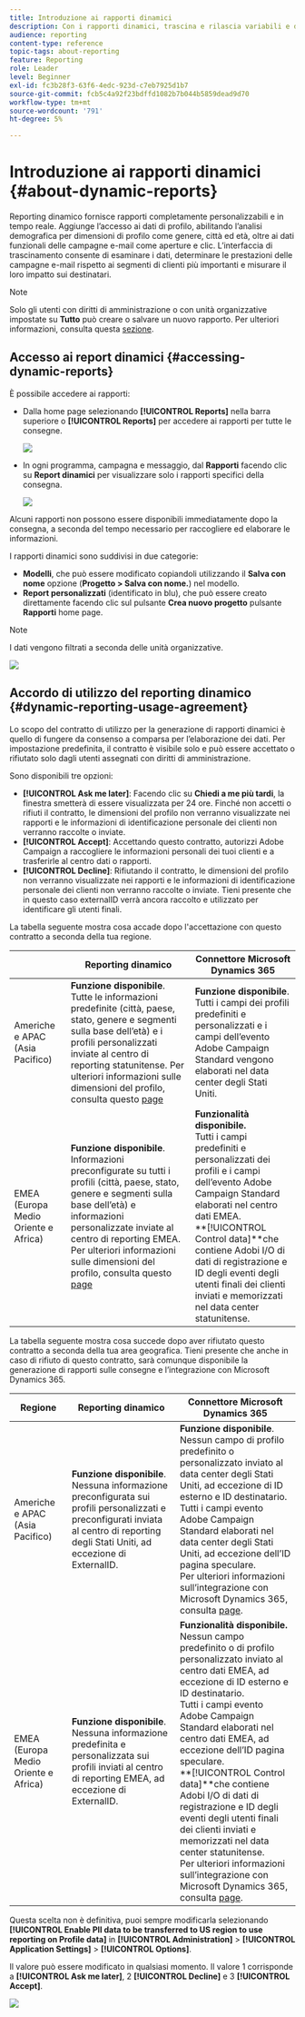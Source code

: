 ```yaml
---
title: Introduzione ai rapporti dinamici
description: Con i rapporti dinamici, trascina e rilascia variabili e dimensioni nell’ambiente a forma libera e analizza il successo delle campagne.
audience: reporting
content-type: reference
topic-tags: about-reporting
feature: Reporting
role: Leader
level: Beginner
exl-id: fc3b28f3-63f6-4edc-923d-c7eb7925d1b7
source-git-commit: fcb5c4a92f23bdffd1082b7b044b5859dead9d70
workflow-type: tm+mt
source-wordcount: '791'
ht-degree: 5%

---
```


# Introduzione ai rapporti dinamici {#about-dynamic-reports}

Reporting dinamico fornisce rapporti completamente personalizzabili e in tempo reale. Aggiunge l’accesso ai dati di profilo, abilitando l’analisi demografica per dimensioni di profilo come genere, città ed età, oltre ai dati funzionali delle campagne e-mail come aperture e clic. L’interfaccia di trascinamento consente di esaminare i dati, determinare le prestazioni delle campagne e-mail rispetto ai segmenti di clienti più importanti e misurare il loro impatto sui destinatari.

>[!NOTE]
>
>Solo gli utenti con diritti di amministrazione o con unità organizzative impostate su **Tutto** può creare o salvare un nuovo rapporto. Per ulteriori informazioni, consulta questa [sezione](../../administration/using/users-management.md).

## Accesso ai report dinamici {#accessing-dynamic-reports}

È possibile accedere ai rapporti:

* Dalla home page selezionando **[!UICONTROL Reports]** nella barra superiore o **[!UICONTROL Reports]** per accedere ai rapporti per tutte le consegne.

   ![](assets/campaign_reports_access.png)

* In ogni programma, campagna e messaggio, dal **Rapporti** facendo clic su **Report dinamici** per visualizzare solo i rapporti specifici della consegna.

   ![](assets/campaign_reports_description.png)

Alcuni rapporti non possono essere disponibili immediatamente dopo la consegna, a seconda del tempo necessario per raccogliere ed elaborare le informazioni.

I rapporti dinamici sono suddivisi in due categorie:

* **Modelli**, che può essere modificato copiandoli utilizzando il **Salva con nome** opzione (**Progetto > Salva con nome.**) nel modello.
* **Report personalizzati** (identificato in blu), che può essere creato direttamente facendo clic sul pulsante **Crea nuovo progetto** pulsante **Rapporti** home page.

>[!NOTE]
>
>I dati vengono filtrati a seconda delle unità organizzative.

![](assets/dynamic_report_overview.png)

## Accordo di utilizzo del reporting dinamico {#dynamic-reporting-usage-agreement}

Lo scopo del contratto di utilizzo per la generazione di rapporti dinamici è quello di fungere da consenso a comparsa per l’elaborazione dei dati. Per impostazione predefinita, il contratto è visibile solo e può essere accettato o rifiutato solo dagli utenti assegnati con diritti di amministrazione.

Sono disponibili tre opzioni:

* **[!UICONTROL Ask me later]**: Facendo clic su **Chiedi a me più tardi**, la finestra smetterà di essere visualizzata per 24 ore. Finché non accetti o rifiuti il contratto, le dimensioni del profilo non verranno visualizzate nei rapporti e le informazioni di identificazione personale dei clienti non verranno raccolte o inviate.
* **[!UICONTROL Accept]**: Accettando questo contratto, autorizzi Adobe Campaign a raccogliere le informazioni personali dei tuoi clienti e a trasferirle al centro dati o rapporti.
* **[!UICONTROL Decline]**: Rifiutando il contratto, le dimensioni del profilo non verranno visualizzate nei rapporti e le informazioni di identificazione personale dei clienti non verranno raccolte o inviate. Tieni presente che in questo caso externalID verrà ancora raccolto e utilizzato per identificare gli utenti finali.

La tabella seguente mostra cosa accade dopo l&#39;accettazione con questo contratto a seconda della tua regione.

|  | Reporting dinamico | Connettore Microsoft Dynamics 365 |
|---|---|---|
| Americhe e APAC (Asia Pacifico) | **Funzione disponibile**. <br>Tutte le informazioni predefinite (città, paese, stato, genere e segmenti sulla base dell’età) e i profili personalizzati inviate al centro di reporting statunitense. Per ulteriori informazioni sulle dimensioni del profilo, consulta questo [page](../../reporting/using/list-of-components-.md) | **Funzione disponibile**. <br>Tutti i campi dei profili predefiniti e personalizzati e i campi dell’evento Adobe Campaign Standard vengono elaborati nel data center degli Stati Uniti. |
| EMEA (Europa Medio Oriente e Africa) | **Funzione disponibile**. <br>Informazioni preconfigurate su tutti i profili (città, paese, stato, genere e segmenti sulla base dell’età) e informazioni personalizzate inviate al centro di reporting EMEA. Per ulteriori informazioni sulle dimensioni del profilo, consulta questo [page](../../reporting/using/list-of-components-.md) | **Funzionalità disponibile.** <br>Tutti i campi predefiniti e personalizzati dei profili e i campi dell’evento Adobe Campaign Standard elaborati nel centro dati EMEA. <br>**[!UICONTROL Control data]**che contiene Adobi I/O di dati di registrazione e ID degli eventi degli utenti finali dei clienti inviati e memorizzati nel data center statunitense. |

La tabella seguente mostra cosa succede dopo aver rifiutato questo contratto a seconda della tua area geografica. Tieni presente che anche in caso di rifiuto di questo contratto, sarà comunque disponibile la generazione di rapporti sulle consegne e l’integrazione con Microsoft Dynamics 365.

| Regione | Reporting dinamico | Connettore Microsoft Dynamics 365 |
|---|---|---|
| Americhe e APAC (Asia Pacifico) | **Funzione disponibile**. <br> Nessuna informazione preconfigurata sui profili personalizzati e preconfigurati inviata al centro di reporting degli Stati Uniti, ad eccezione di ExternalID. | **Funzione disponibile**. <br>Nessun campo di profilo predefinito o personalizzato inviato al data center degli Stati Uniti, ad eccezione di ID esterno e ID destinatario. <br>Tutti i campi evento Adobe Campaign Standard elaborati nel data center degli Stati Uniti, ad eccezione dell’ID pagina speculare. <br>Per ulteriori informazioni sull’integrazione con Microsoft Dynamics 365, consulta [page](../../integrating/using/d365-acs-get-started.md). |
| EMEA (Europa Medio Oriente e Africa) | **Funzione disponibile**. <br>Nessuna informazione predefinita e personalizzata sui profili inviati al centro di reporting EMEA, ad eccezione di ExternalID. | **Funzionalità disponibile.** <br>Nessun campo predefinito o di profilo personalizzato inviato al centro dati EMEA, ad eccezione di ID esterno e ID destinatario. <br>Tutti i campi evento Adobe Campaign Standard elaborati nel centro dati EMEA, ad eccezione dell’ID pagina speculare.  <br>**[!UICONTROL Control data]**che contiene Adobi I/O di dati di registrazione e ID degli eventi degli utenti finali dei clienti inviati e memorizzati nel data center statunitense.<br>Per ulteriori informazioni sull’integrazione con Microsoft Dynamics 365, consulta [page](../../integrating/using/d365-acs-get-started.md). |

Questa scelta non è definitiva, puoi sempre modificarla selezionando **[!UICONTROL Enable PII data to be transferred to US region to use reporting on Profile data]** in **[!UICONTROL Administration]** > **[!UICONTROL Application Settings]** > **[!UICONTROL Options]**.

Il valore può essere modificato in qualsiasi momento. Il valore 1 corrisponde a **[!UICONTROL Ask me later]**, 2 **[!UICONTROL Decline]** e 3 **[!UICONTROL Accept]**.

![](assets/pii_window_2.png)
